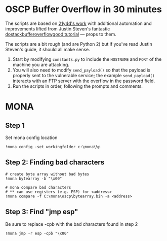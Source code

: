 # OSCP Buffer Overflow in 30 minutes

The scripts are based on [21y4d's work](https://github.com/21y4d/Windows_BufferOverflowx32) with additional automation and improvements lifted from Justin Steven's fantastic [dostackbufferoverflowgood tutorial](https://github.com/justinsteven/dostackbufferoverflowgood) &mdash; props to them.

The scripts are a bit rough (and are Python 2) but if you've read Justin Steven's guide, it should all make sense.

1. Start by modifying `constants.py` to include the `HOSTNAME` and `PORT` of the machine you are attacking.
2. You will also need to modify `send_payload()` so that the payload is properly sent to the vulnerable service; the example `send_payload()` interacts with an FTP server with the overflow in the password field.
3. Run the scripts in order, following the prompts and comments.



# MONA
## Step 1 
Set mona config location
```
!mona config -set workingfolder c:\mona\%p
```

## Step 2: Finding bad characters
```
# create byte array without bad bytes
!mona bytearray -b "\x00"

# mona compare bad characters
# ** can use registers (e.g. ESP) for <address>
!mona compare -f C:\mona\oscp\bytearray.bin -a <address>
```

## Step 3: Find "jmp esp" 
Be sure to replace -cpb with the bad characters found in step 2
```
!mona jmp -r esp -cpb "\x00"
```


